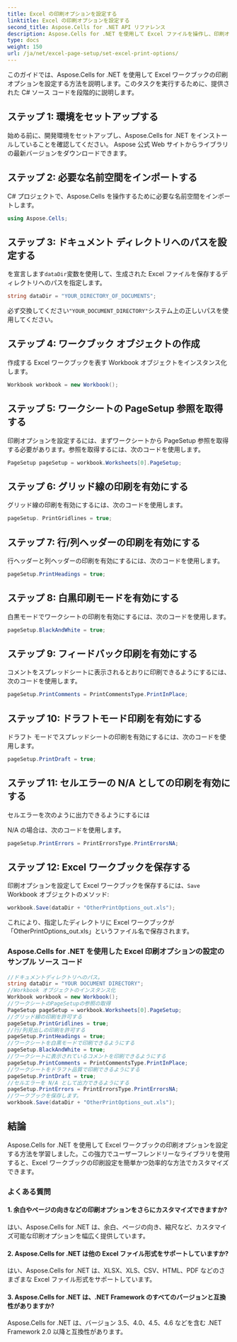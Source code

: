 ```yaml
---
title: Excel の印刷オプションを設定する
linktitle: Excel の印刷オプションを設定する
second_title: Aspose.Cells for .NET API リファレンス
description: Aspose.Cells for .NET を使用して Excel ファイルを操作し、印刷オプションを簡単にカスタマイズする方法を学びます。
type: docs
weight: 150
url: /ja/net/excel-page-setup/set-excel-print-options/
---
```

このガイドでは、Aspose.Cells for .NET を使用して Excel ワークブックの印刷オプションを設定する方法を説明します。このタスクを実行するために、提供された C# ソース コードを段階的に説明します。

## ステップ 1: 環境をセットアップする

始める前に、開発環境をセットアップし、Aspose.Cells for .NET をインストールしていることを確認してください。 Aspose 公式 Web サイトからライブラリの最新バージョンをダウンロードできます。

## ステップ 2: 必要な名前空間をインポートする

C# プロジェクトで、Aspose.Cells を操作するために必要な名前空間をインポートします。

```csharp
using Aspose.Cells;
```

## ステップ 3: ドキュメント ディレクトリへのパスを設定する

を宣言します`dataDir`変数を使用して、生成された Excel ファイルを保存するディレクトリへのパスを指定します。

```csharp
string dataDir = "YOUR_DIRECTORY_OF_DOCUMENTS";
```

必ず交換してください`"YOUR_DOCUMENT_DIRECTORY"`システム上の正しいパスを使用してください。

## ステップ 4: ワークブック オブジェクトの作成

作成する Excel ワークブックを表す Workbook オブジェクトをインスタンス化します。

```csharp
Workbook workbook = new Workbook();
```

## ステップ 5: ワークシートの PageSetup 参照を取得する

印刷オプションを設定するには、まずワークシートから PageSetup 参照を取得する必要があります。参照を取得するには、次のコードを使用します。

```csharp
PageSetup pageSetup = workbook.Worksheets[0].PageSetup;
```

## ステップ 6: グリッド線の印刷を有効にする

グリッド線の印刷を有効にするには、次のコードを使用します。

```csharp
pageSetup. PrintGridlines = true;
```

## ステップ 7: 行/列ヘッダーの印刷を有効にする

行ヘッダーと列ヘッダーの印刷を有効にするには、次のコードを使用します。

```csharp
pageSetup.PrintHeadings = true;
```

## ステップ 8: 白黒印刷モードを有効にする

白黒モードでワークシートの印刷を有効にするには、次のコードを使用します。

```csharp
pageSetup.BlackAndWhite = true;
```

## ステップ 9: フィードバック印刷を有効にする

コメントをスプレッドシートに表示されるとおりに印刷できるようにするには、次のコードを使用します。

```csharp
pageSetup.PrintComments = PrintCommentsType.PrintInPlace;
```

## ステップ 10: ドラフトモード印刷を有効にする

ドラフト モードでスプレッドシートの印刷を有効にするには、次のコードを使用します。

```csharp
pageSetup.PrintDraft = true;
```

## ステップ 11: セルエラーの N/A としての印刷を有効にする

セルエラーを次のように出力できるようにするには

  N/A の場合は、次のコードを使用します。

```csharp
pageSetup.PrintErrors = PrintErrorsType.PrintErrorsNA;
```

## ステップ 12: Excel ワークブックを保存する

印刷オプションを設定して Excel ワークブックを保存するには、`Save` Workbook オブジェクトのメソッド:

```csharp
workbook.Save(dataDir + "OtherPrintOptions_out.xls");
```

これにより、指定したディレクトリに Excel ワークブックが「OtherPrintOptions_out.xls」というファイル名で保存されます。

### Aspose.Cells for .NET を使用した Excel 印刷オプションの設定のサンプル ソース コード 
```csharp
//ドキュメントディレクトリへのパス。
string dataDir = "YOUR DOCUMENT DIRECTORY";
//Workbook オブジェクトのインスタンス化
Workbook workbook = new Workbook();
//ワークシートのPageSetupの参照の取得
PageSetup pageSetup = workbook.Worksheets[0].PageSetup;
//グリッド線の印刷を許可する
pageSetup.PrintGridlines = true;
//行/列見出しの印刷を許可する
pageSetup.PrintHeadings = true;
//ワークシートを白黒モードで印刷できるようにする
pageSetup.BlackAndWhite = true;
//ワークシートに表示されているコメントを印刷できるようにする
pageSetup.PrintComments = PrintCommentsType.PrintInPlace;
//ワークシートをドラフト品質で印刷できるようにする
pageSetup.PrintDraft = true;
//セルエラーを N/A として出力できるようにする
pageSetup.PrintErrors = PrintErrorsType.PrintErrorsNA;
//ワークブックを保存します。
workbook.Save(dataDir + "OtherPrintOptions_out.xls");
```
## 結論

Aspose.Cells for .NET を使用して Excel ワークブックの印刷オプションを設定する方法を学習しました。この強力でユーザーフレンドリーなライブラリを使用すると、Excel ワークブックの印刷設定を簡単かつ効率的な方法でカスタマイズできます。

### よくある質問


#### 1. 余白やページの向きなどの印刷オプションをさらにカスタマイズできますか?

はい、Aspose.Cells for .NET は、余白、ページの向き、縮尺など、カスタマイズ可能な印刷オプションを幅広く提供しています。

#### 2. Aspose.Cells for .NET は他の Excel ファイル形式をサポートしていますか?

はい、Aspose.Cells for .NET は、XLSX、XLS、CSV、HTML、PDF などのさまざまな Excel ファイル形式をサポートしています。

#### 3. Aspose.Cells for .NET は、.NET Framework のすべてのバージョンと互換性がありますか?

Aspose.Cells for .NET は、バージョン 3.5、4.0、4.5、4.6 などを含む .NET Framework 2.0 以降と互換性があります。